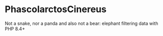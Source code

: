 # PhascolarctosCinereus
Not a snake, nor a panda and also not a bear: elephant filtering data with PHP 8.4+
